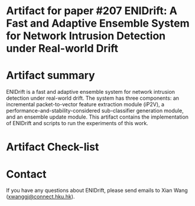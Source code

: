 # Artifact for paper #207 ENIDrift: A Fast and Adaptive Ensemble System for Network Intrusion Detection under Real-world Drift

# Artifact summary
ENIDrift is a fast and adaptive ensemble system for network intrusion detection under real-world drift. The system has three components: an incremental packet-to-vector feature extraction module (iP2V), a performance-and-stability-considered sub-classifier generation module, and an ensemble update module. This artifact contains the implementation of ENIDrift and scripts to run the experiments of this work.

# Artifact Check-list

# Contact
If you have any questions about ENIDrift, please send emails to Xian Wang (xwanggj@connect.hku.hk).
